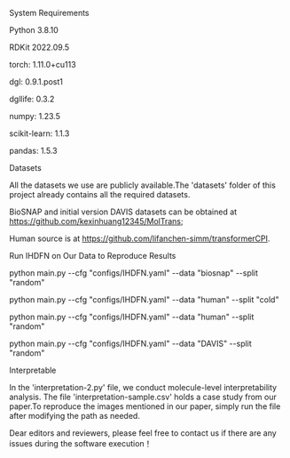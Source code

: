 System Requirements

Python 3.8.10

RDKit 2022.09.5

torch: 1.11.0+cu113

dgl: 0.9.1.post1

dgllife: 0.3.2

numpy: 1.23.5

scikit-learn: 1.1.3

pandas: 1.5.3  



Datasets

All the datasets we use are publicly available.The 'datasets' folder of this project already contains all the required datasets.

BioSNAP and initial version DAVIS datasets can be obtained at https://github.com/kexinhuang12345/MolTrans;

Human source is at https://github.com/lifanchen-simm/transformerCPI.



Run IHDFN on Our Data to Reproduce Results

python main.py --cfg "configs/IHDFN.yaml" --data "biosnap" --split "random"

python main.py --cfg "configs/IHDFN.yaml" --data "human" --split "cold"

python main.py --cfg "configs/IHDFN.yaml" --data "human" --split "random"

python main.py --cfg "configs/IHDFN.yaml" --data "DAVIS" --split "random"

Interpretable

In the 'interpretation-2.py' file, we conduct molecule-level interpretability analysis. The file 'interpretation-sample.csv' holds a case study from our paper.To reproduce the images mentioned in our paper, simply run the file after modifying the path as needed.

Dear editors and reviewers, please feel free to contact us if there are any issues during the software execution！
